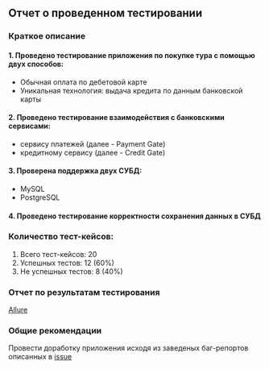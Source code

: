 ## Отчет о проведенном тестировании

### Краткое описание

#### 1. Проведено тестирование приложения по покупке тура с помощью двух способов:

* Обычная оплата по дебетовой карте
* Уникальная технология: выдача кредита по данным банковской карты

#### 2. Проведено тестирование взаимодействия с банковскими сервисами:

* сервису платежей (далее - Payment Gate)
* кредитному сервису (далее - Credit Gate)

#### 3. Проверена поддержка двух СУБД:

* MySQL
* PostgreSQL

#### 4. Проведено тестирование корректности сохранения данных в СУБД


### Количество тест-кейсов:

1. Всего тест-кейсов: 20
2. Успешных тестов: 12 (60%)
3. Не успешных тестов: 8 (40%)

### Отчет по результатам тестирования

[Allure](https://github.com/GeorgKonst/DiplomAqa/issues/1)

### Общие рекомендации

Провести доработку приложения исходя из заведеных баг-репортов описанных в [issue](https://github.com/GeorgKonst/DiplomAqa/issues)
